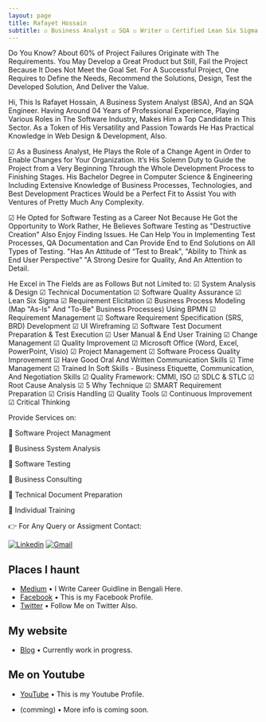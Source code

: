 ```yaml
---
layout: page
title: Rafayet Hossain
subtitle: ☑ Business Analyst ☑ SQA ☑ Writer ☑ Certified Lean Six Sigma Black Belt (Open to Work)
---
```


Do You Know? About 60% of Project Failures Originate with The Requirements. You May Develop a Great Product but Still, Fail the Project Because It Does Not Meet the Goal Set. For A Successful Project, One Requires to Define the Needs, Recommend the Solutions, Design, Test the Developed Solution, And Deliver the Value.

Hi, This Is Rafayet Hossain, A Business System Analyst (BSA), And an SQA Engineer.
Having Around 04 Years of Professional Experience, Playing Various Roles in The Software Industry, Makes Him a Top Candidate in This Sector. As a Token of His Versatility and Passion Towards He Has Practical Knowledge in Web Design & Development, Also.

☑ As a Business Analyst, He Plays the Role of a Change Agent in Order to Enable Changes for Your Organization. It’s His Solemn Duty to Guide the Project from a Very Beginning Through the Whole Development Process to Finishing Stages. His Bachelor Degree in Computer Science & Engineering Including Extensive Knowledge of Business Processes, Technologies, and Best Development Practices Would be a Perfect Fit to Assist You with Ventures of Pretty Much Any Complexity.

☑ He Opted for Software Testing as a Career Not Because He Got the Opportunity to Work Rather, He Believes Software Testing as "Destructive Creation" Also Enjoy Finding Issues. He Can Help You in Implementing Test Processes, QA Documentation and Can Provide End to End Solutions on All Types of Testing. "Has An Attitude of “Test to Break", "Ability to Think as End User Perspective” "A Strong Desire for Quality, And An Attention to Detail.

He Excel in The Fields are as Follows But not Limited to:
☑ System Analysis & Design ☑ Technical Documentation ☑ Software Quality Assurance ☑ Lean Six Sigma ☑ Requirement Elicitation ☑ Business Process Modeling (Map "As-Is" And "To-Be" Business Processes) Using BPMN ☑ Requirement Management ☑ Software Requirement Specification (SRS, BRD) Development ☑ UI Wireframing ☑ Software Test Document Preparation & Test Execution ☑ User Manual & End User Training ☑ Change Management ☑ Quality Improvement ☑ Microsoft Office (Word, Excel, PowerPoint, Visio) ☑ Project Management ☑ Software Process Quality Improvement ☑ Have Good Oral And Written Communication Skills ☑ Time Management ☑ Trained In Soft Skills - Business Etiquette, Communication, And Negotiation Skills ☑ Quality Framework: CMMI, ISO ☑ SDLC & STLC ☑ Root Cause Analysis ☑ 5 Why Technique ☑ SMART Requirement Preparation ☑ Crisis Handling ☑ Quality Tools ☑ Continuous Improvement ☑ Critical Thinking


Provide Services on:

🎯 Software Project Managment 

🎯 Business System Analysis 

🎯 Software Testing 

🎯 Business Consulting

🎯 Technical Document Preparation 

🎯 Individual Training  


👉 For Any Query or Assigment Contact: 

[![Linkedin](https://img.shields.io/badge/-LinkedIn-blue?style=flat&logo=Linkedin&logoColor=white)](https://www.linkedin.com/in/rafayethossain/)
[![Gmail](https://img.shields.io/badge/-Gmail-c14438?style=flat&logo=Gmail&logoColor=white)](mailto:rafayet13@gmail.com)


## Places I haunt

* [Medium](https://rafayethossain.medium.com/) •  I Write Career Guidline in Bengali Here.
* [Facebook](https://www.facebook.com/rafayethossain13) • This is my Facebook Profile.
* [Twitter](https://twitter.com/RafayetHossain/) • Follow Me on Twitter Also.
  
## My website
* [Blog](rafayet13.wordpress.com/) • Currently work in progress.

## Me on Youtube

* [YouTube](https://www.youtube.com/channel/UCsTNdhx0etbm-571LVTCW2g/featured?view_as=subscriber) • This is my Youtube Profile.

* (comming) • More info is coming soon.

